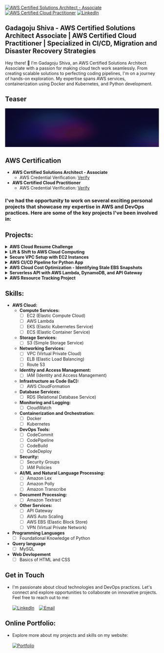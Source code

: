 <!--CERTS SHIELDS -->
[![AWS Certified Solutions Architect - Associate](https://img.shields.io/badge/AWS%20Certified%20Solutions%20Architect%20-%20Associate-FF9900?style=for-the-badge&logo=amazon-aws&logoColor=white)](https://aws.amazon.com/certification/certified-solutions-architect-associate/) [![AWS Certified Cloud Practitioner](https://img.shields.io/badge/AWS%20Certified%20Cloud%20Practitioner-232F3E?style=for-the-badge&logo=amazon-aws&logoColor=white)](https://aws.amazon.com/certification/cloud-practitioner/) [![LinkedIn][linkedin-shield]][linkedin-url]
 

## Gadagoju Shiva - AWS Certified Solutions Architect Associate | AWS Certified Cloud Practitioner | Specialized in CI/CD, Migration and Disaster Recovery Strategies

Hey there! 👋 I'm Gadagoju Shiva, an AWS Certified Solutions Architect Associate with a passion for making cloud tech work seamlessly. From creating scalable solutions to perfecting coding pipelines, I'm on a journey of hands-on exploration. My expertise spans AWS services, containerization using Docker and Kubernetes, and Python development.
## Teaser
![Teaser](./teaser.gif)
## AWS Certification

- **AWS Certified Solutions Architect - Associate**
  - AWS Credential Verification: [Verify](https://www.credly.com/badges/015ecab6-7110-4eb8-a07a-ef88d61bdfbc/public_url)
- **AWS Certified Cloud Practitioner**
  - AWS Credential Verification: [Verify](https://www.credly.com/badges/247ced3f-9c92-433c-92aa-c8895eb59d5f/public_url)

### I've had the opportunity to work on several exciting personal projects that showcase my expertise in AWS and DevOps practices. Here are some of the key projects I've been involved in:

<!-- projects -->
<!-- [![github][github-shield]][github-url] -->
## Projects:

<details>
  <summary><strong>AWS Cloud Resume Challenge</strong></summary>
  <ol>
    <li>Developed a professional resume website using AWS, featuring a dynamic visitor counter, HTTPS security, and automated CI/CD pipelines with GitHub Actions.</li>
    <li><a href="https://img.shields.io/badge/GitHub-Repository-blue?style=flat-square&logo=github">GitHub Repository</a></li>
  </ol>
</details>

<details>
  <summary><strong>Lift & Shift to AWS Cloud Computing</strong></summary>
  <ol>
      <ul>
        <li>Successfully led a project to migrate an on-premises application to the AWS cloud.</a></li>
        <li>Modernized, scaled, and optimized costs during the migration.</a></li>
        <li>Utilized AWS services such as EC2, ELB, S3, Route 53, IAM, and CloudFormation.</a></li>
        <li><a href="https://github.com/GadagojuShiva/aws-projects/tree/main/AWS-LIFT-AND-SHIFT-PROJECT">GitHub Repository</a></li>
      </ul>
  </ol>
</details>
<details>
  <summary><strong>Secure VPC Setup with EC2 Instances</strong></summary>
  <ol>
      <ul>
        <li>Designed and configured a VPC with custom IP ranges.</li>
        <li>Set up public and private subnets, route tables, and associations.</li>
        <li>Implemented network security using network access control lists (ACLs) and security groups.</li>
        <li>Provisioned EC2 instances and assigned IAM roles.</li>
        <li><a href="https://github.com/GadagojuShiva/aws-projects/tree/main/AWS_VPC_with_servers_in_private_subnets_NAT">GitHub Repository</a></li>
      </ul>
  </ol>
</details>
<details>
  <summary><strong>AWS CI/CD Pipeline for Python App</strong></summary>
  <ol>
      <ul>
        <li>Orchestrated an end-to-end CI/CD pipeline using AWS tools (CodeCommit, CodePipeline, CodeBuild, CodeDeploy) for a Python application.</li>
        <li>Resulted in streamlined development, testing, and deployment on EC2 instances, enhancing development efficiency and code reliability.</li>
        <li><a href="https://github.com/GadagojuShiva/aws-projects/tree/main/AWS-End-To-End-CICD-Projects">GitHub Repository</a></li>
      </ul>
  </ol>
</details>
<details>
  <summary><strong>AWS Cloud Cost Optimization - Identifying Stale EBS Snapshots</strong></summary>
  <ol>
      <ul>
        <li>Developed an AWS Lambda function to automate the identification and removal of redundant EBS snapshots.</li>
        <li>Led to substantial cost savings through efficient resource management.</li>
        <li><a href="https://github.com/GadagojuShiva/aws-projects/tree/main/AWS_Cloud_Cost_Optimization_using_lambda_functions">GitHub Repository</a></li>
      </ul>
  </ol>
</details>
<details>
  <summary><strong>Serverless API with AWS Lambda, DynamoDB, and API Gateway
</strong></summary>
  <ol>
      <ul>
        <li>Designed and implemented a serverless API utilizing AWS Lambda, DynamoDB, and API Gateway for seamless data management. The API supports various DynamoDB operations, allowing for CRUD functionalities and includes comprehensive testing methods.</li>
        <li><a href="https://github.com/GadagojuShiva/aws-serverless-dynamodb-api">GitHub Repository</a></li>
      </ul>
  </ol>
</details>

<details>
  <summary><strong>AWS Resource Tracking Project
</strong></summary>
  <ol>
      <ul>
        <li>This project is a simple Bash script to track resources in an AWS account. It lists information about EC2 instances, S3 buckets, Lambda functions, and IAM users.</li>
        <li><a href="https://github.com/GadagojuShiva/AWS_Resource_Tracking_Project">GitHub Repository</a></li>
      </ul>
  </ol>
</details>

## Skills:

- **AWS Cloud:**
  - **Compute Services:**
      - [ ] EC2 (Elastic Compute Cloud)
      - [ ] AWS Lambda
      - [ ] EKS (Elastic Kubernetes Service)
      - [ ] ECS (Elastic Container Service)
  - **Storage Services:**
      - [ ] S3 (Simple Storage Service)
  - **Networking Services:**
      - [ ] VPC (Virtual Private Cloud)
      - [ ] ELB (Elastic Load Balancing)
      - [ ] Route 53
  - **Identity and Access Management:**
      - [ ] IAM (Identity and Access Management)
  - **Infrastructure as Code (IaC):**
      - [ ] AWS CloudFormation
  - **Database Services:**
      - [ ] RDS (Relational Database Service)
  - **Monitoring and Logging:**
      - [ ] CloudWatch
  - **Containerization and Orchestration:**
      - [ ] Docker
      - [ ] Kubernetes
  - **DevOps Tools:**
      - [ ] CodeCommit
      - [ ] CodePipeline
      - [ ] CodeBuild
      - [ ] CodeDeploy
  - **Security:**
      - [ ] Security Groups
      - [ ] IAM Policies
  - **AI/ML and Natural Language Processing:**
      - [ ] Amazon Lex
      - [ ] Amazon Polly
      - [ ] Amazon Transcribe
  - **Document Processing:**
      - [ ] Amazon Textract
  - **Other Services:**
      - [ ] API Gateway
      - [ ] AWS Auto Scaling
      - [ ] AWS EBS (Elastic Block Store)
      - [ ] VPN (Virtual Private Network)
- **Programming Languages**
  - [ ] Foundational Knowledge of Python
- **Query language**
  - [ ] MySQL
- **Web Devlopement**
  - [ ] Basics of HTML and CSS  

## Get in Touch

- I'm passionate about cloud technologies and DevOps practices. Let's connect and explore opportunities to collaborate on innovative projects. Feel free to reach out to me: 
  <br>
  <br>
  [![LinkedIn](https://img.shields.io/badge/Connect%20on%20LinkedIn-blue?style=for-the-badge&logo=linkedin&logoColor=white)](https://www.linkedin.com/in/shiva-gadagoju/) &nbsp;&nbsp; [![Email](https://img.shields.io/badge/Send%20Mail-red?style=for-the-badge&logo=gmail&logoColor=white)](mailto:gadagojushiva00@gmail.com)



## Online Portfolio:
- Explore more about my projects and skills on my website:
  <br>
  <br>
  [![Portfolio](https://img.shields.io/badge/My%20Portfolio-Visit%20Now-000000?style=for-the-badge&logo=google-chrome&logoColor=yellow&colorA=000000&colorB=FFD700)](https://dummyme.xyz/)

<!-- MARKDOWN LINKS & IMAGES -->
[linkedin-shield]: https://img.shields.io/badge/-LinkedIn-black.svg?style=for-the-badge&logo=linkedin&colorB=200
[linkedin-url]: https://www.linkedin.com/in/gadagoju-shiva/
[github-shield]: https://img.shields.io/badge/GitHub-Repository-blue?style=flat-square&logo=github
[github-url]: https://github.com/gadagojushiva/AWS_Resource_Tracking_Project

